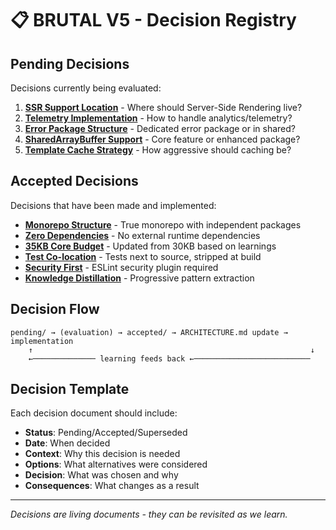 # 📋 BRUTAL V5 - Decision Registry

## Pending Decisions

Decisions currently being evaluated:

1. **[SSR Support Location](./pending/001-ssr-support.md)** - Where should Server-Side Rendering live?
2. **[Telemetry Implementation](./pending/002-telemetry.md)** - How to handle analytics/telemetry?
3. **[Error Package Structure](./pending/003-error-package.md)** - Dedicated error package or in shared?
4. **[SharedArrayBuffer Support](./pending/004-sharedarraybuffer.md)** - Core feature or enhanced package?
5. **[Template Cache Strategy](./pending/005-template-cache.md)** - How aggressive should caching be?

## Accepted Decisions

Decisions that have been made and implemented:

- **[Monorepo Structure](./accepted/monorepo-structure.md)** - True monorepo with independent packages
- **[Zero Dependencies](./accepted/zero-dependencies.md)** - No external runtime dependencies
- **[35KB Core Budget](./accepted/core-budget.md)** - Updated from 30KB based on learnings
- **[Test Co-location](./accepted/test-colocation.md)** - Tests next to source, stripped at build
- **[Security First](./accepted/security-first.md)** - ESLint security plugin required
- **[Knowledge Distillation](./accepted/knowledge-distillation.md)** - Progressive pattern extraction

## Decision Flow

```
pending/ → (evaluation) → accepted/ → ARCHITECTURE.md update → implementation
    ↑                                                              ↓
    ←────────────── learning feeds back ←──────────────────────────
```

## Decision Template

Each decision document should include:
- **Status**: Pending/Accepted/Superseded
- **Date**: When decided
- **Context**: Why this decision is needed
- **Options**: What alternatives were considered
- **Decision**: What was chosen and why
- **Consequences**: What changes as a result

---

*Decisions are living documents - they can be revisited as we learn.*